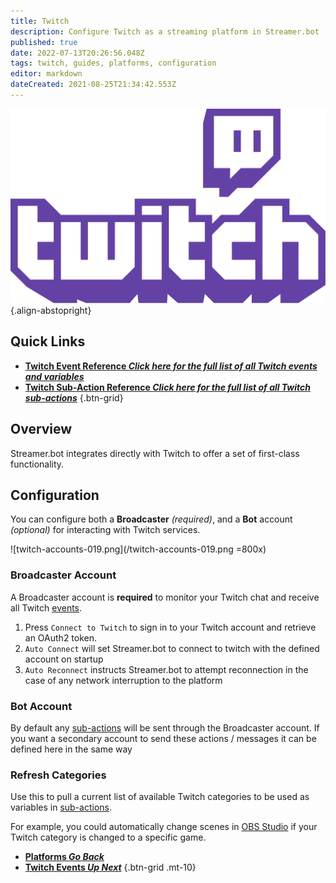 ```yaml
---
title: Twitch
description: Configure Twitch as a streaming platform in Streamer.bot
published: true
date: 2022-07-13T20:26:56.048Z
tags: twitch, guides, platforms, configuration
editor: markdown
dateCreated: 2021-08-25T21:34:42.553Z
---
```


![twitch-logo.png](/logos/twitch-logo.png){.align-abstopright}

## Quick Links
- [<i class="mdi mdi-creation text--twitch"></i> **Twitch Event Reference *Click here for the full list of all Twitch events and variables***](/en/Platforms/Twitch/Events)
- [<i class="mdi mdi-lightning-bolt-outline text--twitch"></i> **Twitch Sub-Action Reference *Click here for the full list of all Twitch sub-actions***](/en/Sub-Actions/Twitch)
{.btn-grid}

## Overview
Streamer.bot integrates directly with Twitch to offer a set of first-class functionality.

## Configuration
You can configure both a **Broadcaster** *(required)*, and a **Bot** account *(optional)* for interacting with Twitch services.

![twitch-accounts-019.png](/twitch-accounts-019.png =800x)

### Broadcaster Account
A Broadcaster account is **required** to monitor your Twitch chat and receive all Twitch [events](/en/Platforms/Twitch/Events).

1. Press `Connect to Twitch` to sign in to your Twitch account and retrieve an OAuth2 token.
2. `Auto Connect` will set Streamer.bot to connect to twitch with the defined account on startup
3. `Auto Reconnect` instructs Streamer.bot to attempt reconnection in the case of any network interruption to the platform


### Bot Account
By default any [sub-actions](/Sub-Actions#main) will be sent through the Broadcaster account. If you want a secondary account to send these actions / messages it can be defined here in the same way


### Refresh Categories
Use this to pull a current list of available Twitch categories to be used as variables in [sub-actions](/Sub-Actions).

For example, you could automatically change scenes in [OBS Studio](/en/Broadcasters/OBS) if your Twitch category is changed to a specific game.

    
- [<i class="mdi mdi-chevron-left"></i>**Platforms *Go Back***](/en/Platforms)
- [<i class="mdi mdi-twitch text--twitch"></i>**Twitch Events *Up Next***](/en/Platforms/Twitch/Events)
{.btn-grid .mt-10}
  